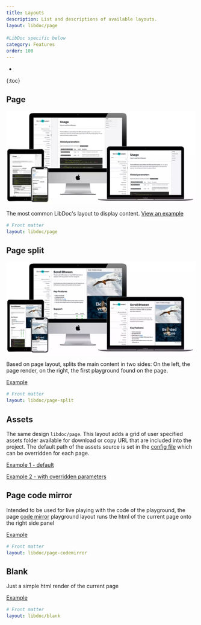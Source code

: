 ```yaml
---
title: Layouts
description: List and descriptions of available layouts.
layout: libdoc/page

#LibDoc specific below
category: Features
order: 100
---
```

* 
{:toc}

## Page 

![LibDoc page layout](libdoc/img/libdoc-layout-page.webp)

The most common LibDoc's layout to display content. [View an example](libdoc-layout-page.html)

```yaml
# Front matter
layout: libdoc/page
```

## Page split

![LibDoc page split layout](libdoc/img/libdoc-layout-page-split.webp)

Based on page layout, splits the main content in two sides: On the left, the page render, on the right, the first playground found on the page.

[Example](libdoc-layout-page-split.html)

```yaml
# Front matter
layout: libdoc/page-split
```

## Assets

The same design `libdoc/page`. This layout adds a grid of user specified assets folder available for download or copy URL that are included into the project.
The default path of the assets source is set in the [config file](libdoc-config.html#assets) which can be overridden for each page.

[Example 1 - default](libdoc-layout-assets.html)


[Example 2 - with overridden parameters](libdoc-layout-assets-alt.html)



## Page code mirror

Intended to be used for live playing with the code of the playground, the page [code mirror](https://codemirror.net/) playground layout runs the html of the current page onto the right side panel

[Example](libdoc-layout-page-codemirror.html)

```yaml
# Front matter
layout: libdoc/page-codemirror
```

## Blank

Just a simple html render of the current page

[Example](libdoc-layout-blank.html)

```yaml
# Front matter
layout: libdoc/blank
```